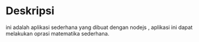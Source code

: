 # Deskripsi
ini adalah aplikasi sederhana yang dibuat dengan nodejs , aplikasi ini dapat melakukan oprasi matematika sederhana.
